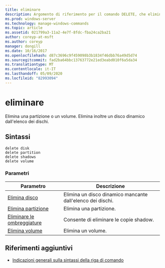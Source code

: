 ```yaml
---
title: eliminare
description: Argomento di riferimento per il comando DELETE, che elimina una partizione o un volume.
ms.prod: windows-server
ms.technology: manage-windows-commands
ms.topic: article
ms.assetid: 021799a3-11a2-4e7f-8fdc-fba24ca2ba21
author: coreyp-at-msft
ms.author: coreyp
manager: dongill
ms.date: 10/16/2017
ms.openlocfilehash: d87c3696c9f459098b3b1834f46dbb76a49d5d74
ms.sourcegitcommit: fad2ba64bbc13763772e21ed3eabd010f6a5da34
ms.translationtype: MT
ms.contentlocale: it-IT
ms.lasthandoff: 05/09/2020
ms.locfileid: "82993094"
---
```

# <a name="delete"></a>eliminare

Elimina una partizione o un volume. Elimina inoltre un disco dinamico dall'elenco dei dischi.

## <a name="syntax"></a>Sintassi

```
delete disk
delete partition
delete shadows
delete volume
```

### <a name="parameters"></a>Parametri

| Parametro | Descrizione |
|---------- | ----------- |
| [Elimina disco](delete-disk.md) | Elimina un disco dinamico mancante dall'elenco dei dischi. |
| [Elimina partizione](delete-partition.md) | Elimina una partizione. |
| [Eliminare le ombreggiature](delete-shadows.md) | Consente di eliminare le copie shadow. |
| [Elimina volume](delete-volume.md) | Elimina un volume. |

## <a name="additional-references"></a>Riferimenti aggiuntivi

- [Indicazioni generali sulla sintassi della riga di comando](command-line-syntax-key.md)
